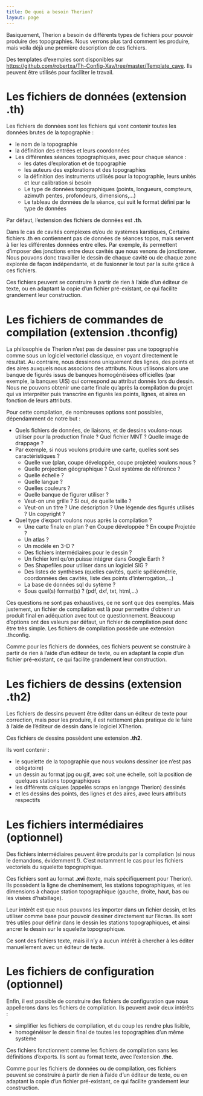 ```yaml
---
title: De quoi a besoin Therion?
layout: page
---
```


Basiquement, Therion a besoin de différents types de fichiers pour pouvoir produire des topographies. Nous verrons plus tard comment les produire, mais voila déjà une première description de ces fichiers.

Des templates d’exemples sont disponibles sur https://github.com/robertxa/Th-Config-Xav/tree/master/Template_cave. Ils peuvent être utilisés pour faciliter le travail.

# Les fichiers de données (extension .th)

Les fichiers de données sont les fichiers qui vont contenir toutes les données brutes de la topographie :

- le nom de la topographie
- la définition des entrées et leurs coordonnées
- Les différentes séances topographiques, avec pour chaque séance :
	- les dates d’exploration et de topographie
	- les auteurs des explorations et des topographies
	- la définition des instruments utilisés pour la topographie, leurs unités et leur calibration si besoin
	- Le type de données topographiques (points, longueurs, compteurs, azimuth pentes, profondeurs, dimensions,…)
	- Le tableau de données de la séance, qui suit le format défini par le type de données

Par défaut, l’extension des fichiers de données est **.th**.

Dans le cas de cavités complexes et/ou de systèmes karstiques, Certains fichiers .th en contiennent pas de données de séances topos, mais servent à lier les différentes données entre elles. Par exemple, ils permettent d’imposer des jonctions entre deux cavités que nous venons de jonctionner. Nous pouvons donc travailler le dessin de chaque cavité ou de chaque zone explorée de façon indépendante, et de fusionner le tout par la suite grâce à ces fichiers.

Ces fichiers peuvent se construire à partir de rien à l’aide d’un éditeur de texte, ou en adaptant la copie d’un fichier pré-existant, ce qui facilite grandement leur construction.

# Les fichiers de commandes de compilation (extension .thconfig)

La philosophie de Therion n’est pas de dessiner pas une topographie comme sous un logiciel vectoriel classique, en voyant directement le résultat. Au contraire, nous dessinons uniquement des lignes, des points et des aires auxquels nous associons des attributs. Nous utilisons alors une banque de figurés issus de banques homogénéisées officielles (par exemple, la banques UIS) qui correspond au attribut donnés lors du dessin. Nous ne pouvons obtenir une carte finale qu’après la compilation du projet qui va interpréter puis transcrire en figurés les points, lignes, et aires en fonction de leurs attributs.

Pour cette compilation, de nombreuses options sont possibles, dépendamment de notre but :

- Quels fichiers de données, de liaisons, et de dessins voulons-nous utiliser pour la production finale ? Quel fichier MNT ? Quelle image de drappage ?
- Par exemple, si nous voulons produire une carte, quelles sont ses caractéristiques ?
	- Quelle vue (plan, coupe développée, coupe projetée) voulons nous ?
    - Quelle projection géographique ? Quel système de référence ?
    - Quelle échelle ?
    - Quelle langue ?
    - Quelles couleurs ?
    - Quelle banque de figurer utiliser ?
    - Veut-on une grille ? Si oui, de quelle taille ?
    - Veut-on un titre ? Une description ? Une légende des figurés utilisés ? Un copyright ?
- Quel type d’export voulons nous après la compilation ?
    - Une carte finale en plan ? en Coupe développée ? En coupe Projetée ?
    - Un atlas ?
    - Un modèle en 3-D ?
    - Des fichiers intermédiaires pour le dessin ?
    - Un fichier kml qu’on puisse intégrer dans Google Earth ?
    - Des Shapefiles pour utiliser dans un logiciel SIG ?
    - Des listes de synthèses (quelles cavités, quelle spéléométrie, coordonnées des cavités, liste des points d’interrogation,…)
    - La base de données sql du sytème ?
    - Sous quel(s) format(s) ? (pdf, dxf, txt, html,…)

Ces questions ne sont pas exhaustives, ce ne sont que des exemples. Mais justement, un fichier de compilation est là pour permettre d’obtenir un produit final en adéquation avec tout ce questionnement. Beaucoup d’options ont des valeurs par défaut, un fichier de compilation peut donc être très simple. Les fichiers de compilation possède une extension .thconfig.

Comme pour les fichiers de données, ces fichiers peuvent se construire à partir de rien à l’aide d’un éditeur de texte, ou en adaptant la copie d’un fichier pré-existant, ce qui facilite grandement leur construction.

# Les fichiers de dessins (extension .th2)

Les fichiers de dessins peuvent être éditer dans un éditeur de texte pour correction, mais pour les produire, il est nettement plus pratique de le faire à l’aide de l’éditeur de dessin dans le logiciel XTherion.

Ces fichiers de dessins possèdent une extension **.th2**.

Ils vont contenir :

- le squelette de la topographie que nous voulons dessiner (ce n’est pas obligatoire)
- un dessin au format jpg ou gif, avec soit une échelle, soit la position de quelques stations topographiques
- les différents calques (appelés scraps en langage Therion) dessinés
- et les dessins des points, des lignes et des aires, avec leurs attributs respectifs

# Les fichiers intermédiaires (optionnel)

Des fichiers intermédiaires peuvent être produits par la compilation (si nous le demandons, évidemment !). C’est notamment le cas pour les fichiers vectoriels du squelette topographique.

Ces fichiers sont au format **.xvi** (texte, mais spécifiquement pour Therion). Ils possèdent la ligne de cheminement, les stations topographiques, et les dimensions à chaque station topographique (gauche, droite, haut, bas ou les visées d’habillage).

Leur intérêt est que nous pouvons les importer dans un fichier dessin, et les utiliser comme base pour pouvoir dessiner directement sur l’écran. Ils sont très utiles pour définir dans le dessin les stations topographiques, et ainsi ancrer le dessin sur le squelette topographique.

Ce sont des fichiers texte, mais il n’y a aucun intérêt à chercher à les éditer manuellement avec un éditeur de texte.

# Les fichiers de configuration (optionnel)

Enfin, il est possible de construire des fichiers de configuration que nous appellerons dans les fichiers de compilation. Ils peuvent avoir deux intérêts :

- simplifier les fichiers de compilation, et du coup les rendre plus lisible,
- homogénéiser le dessin final de toutes les topographies d’un même système

Ces fichiers fonctionnent comme les fichiers de compilation sans les définitions d’exports. Ils sont au format texte, avec l’extension **.thc**.

Comme pour les fichiers de données ou de compilation, ces fichiers peuvent se construire à partir de rien à l’aide d’un éditeur de texte, ou en adaptant la copie d’un fichier pré-existant, ce qui facilite grandement leur construction.

